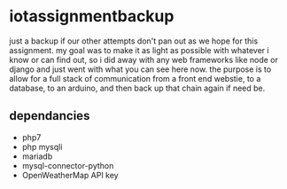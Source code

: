# iotassignmentbackup
just a backup if our other attempts don't pan out as we hope for this assignment. my goal was to make it as light as possible with whatever i know or can find out, so i did away with any web frameworks like node or django and just went with what you can see here now. the purpose is to allow for a full stack of communication from a front end webstie, to a database, to an arduino, and then back up that chain again if need be.

## dependancies
* php7
* php mysqli
* mariadb
* mysql-connector-python
* OpenWeatherMap API key
